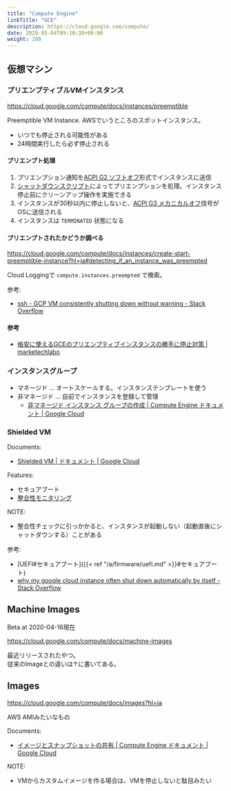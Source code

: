 ```yaml
---
title: "Compute Engine"
linkTitle: "GCE"
description: https://cloud.google.com/compute/
date: 2020-05-04T09:10:38+09:00
weight: 200
---
```


## 仮想マシン
### プリエンプティブルVMインスタンス

https://cloud.google.com/compute/docs/instances/preemptible

Preemptible VM Instance. AWSでいうところのスポットインスタンス。

- いつでも停止される可能性がある
- 24時間実行したら必ず停止される

#### プリエンプト処理

1. プリエンプション通知を[ACPI G2 ソフトオフ](https://en.wikipedia.org/wiki/Advanced_Configuration_and_Power_Interface#Power_states)形式でインスタンスに送信
1. [シャットダウンスクリプト](https://cloud.google.com/compute/docs/instances/create-start-preemptible-instance?hl=ja#handle_preemption)によってプリエンプションを処理。インスタンス停止前にクリーンアップ操作を実施できる
1. インスタンスが30秒以内に停止しないと、[ACPI G3 メカニカルオフ](https://en.wikipedia.org/wiki/Advanced_Configuration_and_Power_Interface#Power_states)信号がOSに送信される
1. インスタンスは `TERMINATED` 状態になる

#### プリエンプトされたかどうか調べる

https://cloud.google.com/compute/docs/instances/create-start-preemptible-instance?hl=ja#detecting_if_an_instance_was_preempted

Cloud Loggingで `compute.instances.preempted` で検索。

参考:

- [ssh - GCP VM consistently shutting down without warning - Stack Overflow](https://stackoverflow.com/questions/58256153/gcp-vm-consistently-shutting-down-without-warning)


#### 参考

- [格安に使えるGCEのプリエンプティブインスタンスの勝手に停止対策 | marketechlabo](https://www.marketechlabo.com/gce-preemptible-instance/)


### インスタンスグループ

- マネージド ... オートスケールする。インスタンステンプレートを使う
- 非マネージド ... 自前でインスタンスを登録して管理
  - [非マネージド インスタンス グループの作成 | Compute Engine ドキュメント | Google Cloud](https://cloud.google.com/compute/docs/instance-groups/creating-groups-of-unmanaged-instances?hl=ja)


### Shielded VM

Documents:
- [Shielded VM | ドキュメント | Google Cloud](https://cloud.google.com/security/shielded-cloud/shielded-vm?hl=ja)

Features:

- セキュアブート
- [整合性モニタリング](https://cloud.google.com/compute/docs/instances/integrity-monitoring?hl=ja)

NOTE:

- 整合性チェックに引っかかると、インスタンスが起動しない（起動直後にシャットダウンする）ことがある

参考:

- [UEFI#セキュアブート]({{< ref "/a/firmware/uefi.md" >}}#セキュアブート)
- [why my google cloud instance often shut down automatically by itself - Stack Overflow](https://stackoverflow.com/questions/56100268/why-my-google-cloud-instance-often-shut-down-automatically-by-itself)

## Machine Images

Beta at 2020-04-16現在

https://cloud.google.com/compute/docs/machine-images

最近リリースされたやつ。  
従来のImageとの違いは↑に書いてある。

## Images

https://cloud.google.com/compute/docs/images?hl=ja

AWS AMIみたいなもの

Documents:
- [イメージとスナップショットの共有 | Compute Engine ドキュメント | Google Cloud](https://cloud.google.com/compute/docs/images/sharing-images-across-projects?hl=ja)

NOTE:
- VMからカスタムイメージを作る場合は、VMを停止しないと駄目みたい
